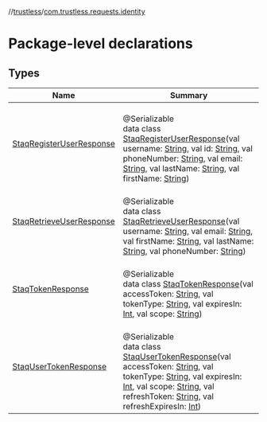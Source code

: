 //[trustless](../../index.md)/[com.trustless.requests.identity](index.md)

# Package-level declarations

## Types

| Name | Summary |
|---|---|
| [StaqRegisterUserResponse](-staq-register-user-response/index.md) | <br>@Serializable<br>data class [StaqRegisterUserResponse](-staq-register-user-response/index.md)(val username: [String](https://kotlinlang.org/api/latest/jvm/stdlib/kotlin/-string/index.html), val id: [String](https://kotlinlang.org/api/latest/jvm/stdlib/kotlin/-string/index.html), val phoneNumber: [String](https://kotlinlang.org/api/latest/jvm/stdlib/kotlin/-string/index.html), val email: [String](https://kotlinlang.org/api/latest/jvm/stdlib/kotlin/-string/index.html), val lastName: [String](https://kotlinlang.org/api/latest/jvm/stdlib/kotlin/-string/index.html), val firstName: [String](https://kotlinlang.org/api/latest/jvm/stdlib/kotlin/-string/index.html)) |
| [StaqRetrieveUserResponse](-staq-retrieve-user-response/index.md) | <br>@Serializable<br>data class [StaqRetrieveUserResponse](-staq-retrieve-user-response/index.md)(val username: [String](https://kotlinlang.org/api/latest/jvm/stdlib/kotlin/-string/index.html), val email: [String](https://kotlinlang.org/api/latest/jvm/stdlib/kotlin/-string/index.html), val firstName: [String](https://kotlinlang.org/api/latest/jvm/stdlib/kotlin/-string/index.html), val lastName: [String](https://kotlinlang.org/api/latest/jvm/stdlib/kotlin/-string/index.html), val phoneNumber: [String](https://kotlinlang.org/api/latest/jvm/stdlib/kotlin/-string/index.html)) |
| [StaqTokenResponse](-staq-token-response/index.md) | <br>@Serializable<br>data class [StaqTokenResponse](-staq-token-response/index.md)(val accessToken: [String](https://kotlinlang.org/api/latest/jvm/stdlib/kotlin/-string/index.html), val tokenType: [String](https://kotlinlang.org/api/latest/jvm/stdlib/kotlin/-string/index.html), val expiresIn: [Int](https://kotlinlang.org/api/latest/jvm/stdlib/kotlin/-int/index.html), val scope: [String](https://kotlinlang.org/api/latest/jvm/stdlib/kotlin/-string/index.html)) |
| [StaqUserTokenResponse](-staq-user-token-response/index.md) | <br>@Serializable<br>data class [StaqUserTokenResponse](-staq-user-token-response/index.md)(val accessToken: [String](https://kotlinlang.org/api/latest/jvm/stdlib/kotlin/-string/index.html), val tokenType: [String](https://kotlinlang.org/api/latest/jvm/stdlib/kotlin/-string/index.html), val expiresIn: [Int](https://kotlinlang.org/api/latest/jvm/stdlib/kotlin/-int/index.html), val scope: [String](https://kotlinlang.org/api/latest/jvm/stdlib/kotlin/-string/index.html), val refreshToken: [String](https://kotlinlang.org/api/latest/jvm/stdlib/kotlin/-string/index.html), val refreshExpiresIn: [Int](https://kotlinlang.org/api/latest/jvm/stdlib/kotlin/-int/index.html)) |
